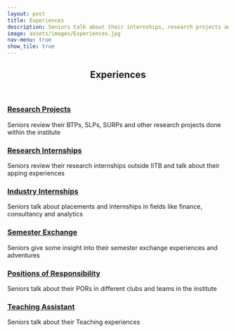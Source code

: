 ```yaml
---
layout: post
title: Experiences
description: Seniors talk about their internships, research projects and positions of responsibility
image: assets/images/Experiences.jpg
nav-menu: true
show_tile: true
---
```


<!-- Main -->
<div id="main" class="alt">

<!-- One -->
<section id="one">
	<div class="inner">
		<header class="major">
			<h1>Experiences</h1>
		</header>

<!-- Content -->
<div class="row">
	<div class="6u 12u$(small)">
		<h3><a href="https://epdampiitb.github.io/p/exp/projects.html">Research Projects</a></h3>
		<p>Seniors review their BTPs, SLPs, SURPs and other research projects done within the institute</p>
	</div>
	<div class="6u$ 12u$(small)">
		<h3><a href="https://epdampiitb.github.io/p/exp/coreinternships.html">Research Internships</a></h3>
		<p>Seniors review their research internships outside IITB and talk about their apping experiences</p>
	</div>
	<!-- Break -->
	<div class="4u 12u$(medium)">
		<h3><a href="https://epdampiitb.github.io/p/exp/noncore.html">Industry Internships</a></h3>
		<p>Seniors talk about placements and internships in fields like finance, consultancy and analytics</p>
	</div>
	<div class="4u 12u$(medium)">
		<h3><a href="https://epdampiitb.github.io/p/exp/semex.html">Semester Exchange</a></h3>
		<p>Seniors give some insight into their semester exchange experiences and adventures</p>
	</div>
	<div class="4u$ 12u$(medium)">
		<h3><a href="https://epdampiitb.github.io/p/exp/por.html">Positions of Responsibility</a></h3>
		<p>Seniors talk about their PORs in different clubs and teams in the institute</p>
	</div>
	<div class="4u$ 12u$(medium)">
		<h3><a href="exp/ta.html">Teaching Assistant</a></h3>
		<p>Seniors talk about their Teaching experiences </p>
	</div>
</div>


